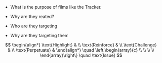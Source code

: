 
- What is the purpose of films like the Tracker.

- Why are they reated?

- Who are they targeting

- Why are they targeting them


$$
\begin{align*}
\text{Highlight} & \\
\text{Reinforce} & \\
\text{Challenge} & \\
\text{Perpetuate} &
\end{align*}
\quad \left.\begin{array}{c}
\\
\\
\\
\\
\end{array}\right\} \quad \text{Issue}
$$


